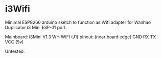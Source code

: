 # i3Wifi

Minimal ESP8266 arduino sketch to function as Wifi adapter for Wanhao Duplicator i3 Mini ESP-01 port.

Mainboard: i3Mini V1.3 WH
WIFI (J1) pinout: (near board edge) GND RX TX VCC (5v)

Untested.
